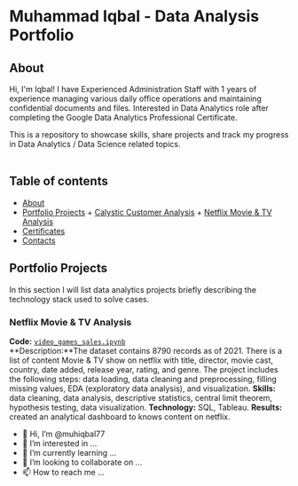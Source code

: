 # Muhammad Iqbal - Data Analysis Portfolio 

## About

Hi, I'm Iqbal! I have Experienced Administration Staff with 1 years of experience managing various daily office operations and maintaining confidential documents and files. Interested in Data Analytics role after completing the Google Data Analytics Professional Certificate.    

This is a repository to showcase skills, share projects and track my progress in Data Analytics / Data Science related topics.  
<br>

## Table of contents
- [About](#about)
- [Portfolio Projects](#portfolio-projects)
       + [Calystic Customer Analysis](#cyclistic-customer-analysis)
       + [Netflix Movie & TV Analysis](#netflix-movie-&-TV-analysis)
- [Certificates](#certificates)
- [Contacts](#contacts)

## Portfolio Projects
In this section I will list data analytics projects briefly describing the technology stack used to solve cases.

### Netflix Movie & TV Analysis
**Code:** [`video_games_sales.ipynb`](https://github.com/nktnlx/data_analysis_portfolio/blob/main/video_games_sales.ipynb)    
**Description:**The dataset contains 8790 records as of 2021. There is a list of content Movie & TV show on netflix with title, director, movie cast, country, date added, release year, rating, and genre. The project includes the following steps: data loading, data cleaning and preprocessing, filling missing values, EDA (exploratory data analysis), and visualization.
**Skills:** data cleaning, data analysis, descriptive statistics, central limit theorem, hypothesis testing, data visualization.
**Technology:** SQL, Tableau.
**Results:** created an analytical dashboard to knows content on netflix.

- 👋 Hi, I’m @muhiqbal77
- 👀 I’m interested in ...
- 🌱 I’m currently learning ...
- 💞️ I’m looking to collaborate on ...
- 📫 How to reach me ...

<!---
muhiqbal77/muhiqbal77 is a ✨ special ✨ repository because its `README.md` (this file) appears on your GitHub profile.
You can click the Preview link to take a look at your changes.
--->

